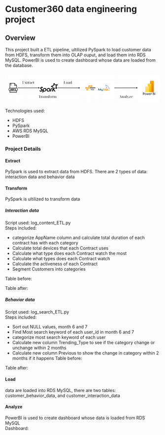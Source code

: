 # Customer360 data engineering project

## Overview
This project built a ETL pipeline, ultilized PySpark to load customer data from HDFS, transform them into OLAP ouput, and load them into RDS MySQL. PowerBI is used to create dashboard whose data are loaded from the database.

![project pipeline](https://github.com/hien2706/Customer360/blob/main/pictures/Customer360_data_pipeline.png)

Technologies used:
- HDFS
- PySpark
- AWS RDS MySQL
- PowerBI

### Project Details

#### Extract
PySpark is used to extract data from HDFS. There are 2 types of data: interaction data and behavior data

#### Transform
PySpark is ultilized to transform data
##### Interaction data
Script used: log_content_ETL.py \
Steps included:
- categorize AppName column and calculate total duration of each contract has with each category
- Calculate total devices that each Contract uses
- Calculate what type does each Contract watch the most
- Calculate what types does each Contract watch
- Calculate the activeness of each Contract
- Segment Customers into categories

Table before:

Table after:

##### Behavior data
Script used: log_search_ETL.py \
Steps included:
- Sort out NULL values, month 6 and 7
- Find Most search keyword of each user_id in month 6 and 7
- categorize most search keyword of each user
- Calculate new column Trending_Type to see if the category change or unchange within 2 months
- Calculate new column Previous to show the change in category within 2 months if it happens
Table before:

Table after:

#### Load
data are loaded into RDS MySQL, there are two tables: customer_behavior_data, and customer_interaction_data

#### Analyze
PowerBI is used to create dashboard whose data is loaded from RDS MySQL\
Dashboard:

